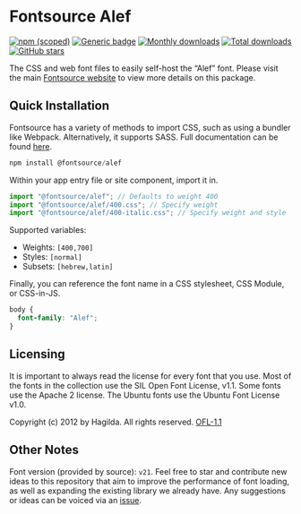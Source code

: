 # Fontsource Alef

[![npm (scoped)](https://img.shields.io/npm/v/@fontsource/alef?color=brightgreen)](https://www.npmjs.com/package/@fontsource/alef) [![Generic badge](https://img.shields.io/badge/fontsource-passing-brightgreen)](https://github.com/fontsource/fontsource) [![Monthly downloads](https://badgen.net/npm/dm/@fontsource/alef)](https://github.com/fontsource/fontsource) [![Total downloads](https://badgen.net/npm/dt/@fontsource/alef)](https://github.com/fontsource/fontsource) [![GitHub stars](https://img.shields.io/github/stars/fontsource/fontsource.svg?style=social&label=Star)](https://github.com/fontsource/fontsource/stargazers)

The CSS and web font files to easily self-host the “Alef” font. Please visit the main [Fontsource website](https://fontsource.org/fonts/alef) to view more details on this package.

## Quick Installation

Fontsource has a variety of methods to import CSS, such as using a bundler like Webpack. Alternatively, it supports SASS. Full documentation can be found [here](https://fontsource.org/docs/getting-started/introduction).

```javascript
npm install @fontsource/alef
```

Within your app entry file or site component, import it in.

```javascript
import "@fontsource/alef"; // Defaults to weight 400
import "@fontsource/alef/400.css"; // Specify weight
import "@fontsource/alef/400-italic.css"; // Specify weight and style

```

Supported variables:
- Weights: `[400,700]`
- Styles: `[normal]`
- Subsets: `[hebrew,latin]`

Finally, you can reference the font name in a CSS stylesheet, CSS Module, or CSS-in-JS.

```css
body {
  font-family: "Alef";
}
```

## Licensing
It is important to always read the license for every font that you use.
Most of the fonts in the collection use the SIL Open Font License, v1.1. Some fonts use the Apache 2 license. The Ubuntu fonts use the Ubuntu Font License v1.0.

Copyright (c) 2012 by Hagilda. All rights reserved.
[OFL-1.1](http://scripts.sil.org/OFL)

## Other Notes
Font version (provided by source): `v21`.
Feel free to star and contribute new ideas to this repository that aim to improve the performance of font loading, as well as expanding the existing library we already have. Any suggestions or ideas can be voiced via an [issue](https://github.com/fontsource/fontsource/issues).